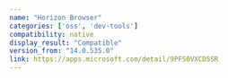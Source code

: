 ```yaml
---
name: "Horizon Browser"
categories: ['oss', 'dev-tools']
compatibility: native
display_result: "Compatible"
version_from: "14.0.535.0"
link: https://apps.microsoft.com/detail/9PFS0VXCD5SR
---
```

